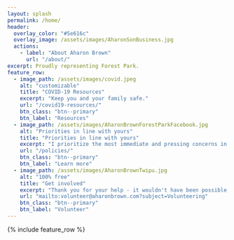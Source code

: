 ```yaml
---
layout: splash
permalink: /home/
header:
  overlay_color: "#5e616c"
  overlay_image: /assets/images/AharonSonBusiness.jpg
  actions:
    - label: "About Aharon Brown"
      url: "/about/"
excerpt: Proudly representing Forest Park.
feature_row:
  - image_path: /assets/images/covid.jpeg
    alt: "customizable"
    title: "COVID-19 Resources"
    excerpt: "Keep you and your family safe."
    url: "/covid19-resources/"
    btn_class: "btn--primary"
    btn_label: "Resources"
  - image_path: /assets/images/AharonBrownForestParkFacebook.jpg
    alt: "Priorities in line with yours"
    title: "Priorities in line with yours"
    excerpt: "I prioritize the most immediate and pressing concerns in our communities."
    url: "/policies/"
    btn_class: "btn--primary"
    btn_label: "Learn more"
  - image_path: /assets/images/AharonBrownTwipu.jpg
    alt: "100% free"
    title: "Get involved"
    excerpt: "Thank you for your help - it wouldn't have been possible without you. There is still so much to do - let's get in touch!"
    url: "mailto:volunteer@aharonbrown.com?subject=Volunteering"
    btn_class: "btn--primary"
    btn_label: "Volunteer"      
---
```


{% include feature_row %}

